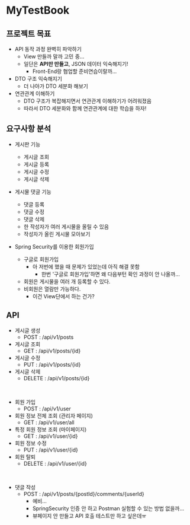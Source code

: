 # MyTestBook

## 프로젝트 목표
* API 동작 과정 완벽히 파악하기
  * View 만들까 말까 고민 중...
  * 일단은 **API만 만들고**, JSON 데이터 익숙해지기!
    * Front-End랑 협업할 준비연습이랄까...
* DTO 구조 익숙해지기
  * 더 나아가 DTO 세분화 해보기
* 연관관계 이해하기
  * DTO 구조가 복잡해지면서 연관관계 이해하기가 어려워졌음
  * 따라서 DTO 세분화와 함께 연관관계에 대한 학습을 하자!


## 요구사항 분석
* 게시판 기능
  * 게시글 조회
  * 게시글 등록
  * 게시글 수정
  * 게시글 삭제


* 게시물 댓글 기능
  * 댓글 등록
  * 댓글 수정
  * 댓글 삭제
  * 한 작성자가 여러 게시물을 올릴 수 있음
  * 작성자가 올린 게시물 모아보기


* Spring Security를 이용한 회원가입
  * 구글로 회원가입
    * 아 저번에 했을 때 문제가 있었는데 아직 해결 못함
      * 한번 '구글로 회원가입'하면 왜 다음부턴 확인 과정이 안 나올까...
  * 회원은 게시물을 여러 개 등록할 수 있다.
  * 비회원은 열람만 가능하다.
    * 이건 View단에서 하는 건가?


## API
* 게시글 생성 
  * POST : /api/v1/posts
* 게시글 조회
  * GET : /api/v1/posts/{id}
* 게시글 수정
  * PUT : /api/v1/posts/{id}
* 게시글 삭제
  * DELETE : /api/v1/posts/{id}

<br>

* 회원 가입
  * POST : /api/v1/user
* 회원 정보 전체 조회 (관리자 페이지)
  * GET : /api/v1/user/all
* 특정 회원 정보 조회 (마이페이지)
  * GET : /api/v1/user/{id}
* 회원 정보 수정
  * PUT : /api/v1/user/{id}
* 회원 탈퇴
  * DELETE : /api/v1/user/{id}

<br>

* 댓글 작성
  * POST : /api/v1/posts/{postId}/comments/{userId}
    * 예비...
    * SpringSecurity 인증 안 하고 Postman 실험할 수 있는 방법 없을까...
    * 뷰페이지 안 만들고 API 호출 테스트만 하고 싶은데ㅠ





